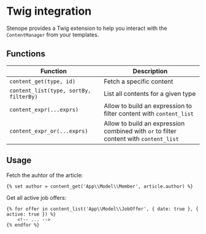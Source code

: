 # Twig integration

Stenope provides a Twig extension to help you interact with the `ContentManager`
from your templates.

## Functions

| Function | Description |
| -- | -- |
| `content_get(type, id)` | Fetch a specific content |
| `content_list(type, sortBy, filterBy)` |  List all contents for a given type |
| `content_expr(...exprs)` |  Allow to build an expression to filter content with `content_list` |
| `content_expr_or(...exprs)` |  Allow to build an expression combined with `or` to filter content with `content_list` |

## Usage

Fetch the auhtor of the article:

```twig
{% set author = content_get('App\\Model\\Member', article.author) %}
```

Get all active job offers:

```twig
{% for offer in content_list('App\\Model\\JobOffer', { date: true }, { active: true }) %}
    <!-- ... -->
{% endfor %}
```
